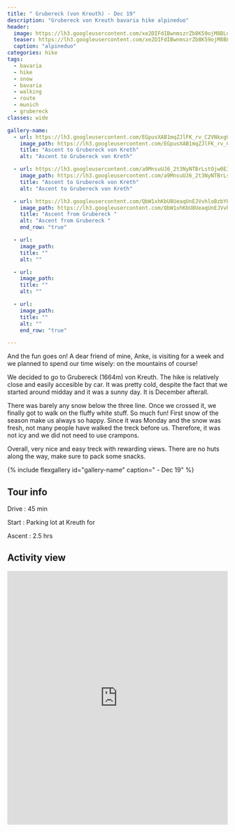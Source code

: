 ```yaml
---
title: " Grubereck (von Kreuth) - Dec 19"
description: "Grubereck von Kreuth bavaria hike alpineduo"
header:
  image: https://lh3.googleusercontent.com/xe2DIFdIBwnmszrZb8K59ojM8BLecj3DcPgz7MS5K1zqt8jBQcBRT870zQAvTap6XardvaD6lMdNJb-Mg0i6JWOu8P6tJ0A_40B5hkePfdSqp4LbYc1LiQNxn5ix8w36Iyn6ki_AbBJO6eZmDllcU34TD5rHKY-762zVg_EK9sVp6-0I0YCzQnick-efWhgOKkPgV-iczH33N-6FdrKH87OL8jThhYgaf3yvbG7OuUA-6AupnknZDCR4XwZnAr5bj053rUqq-g_rDFrYZ_4ZX_YgxcunlBTavCjVOw5vnOzyCUDRMtFiw6agfSG2213HxChMbHQpxBDctHZZnmyDq-3mh6P4e--3ebFlRV1EPhstYwz2_i9HBxcQdG3K23Xn7SR4qSOgXKRaiztyBg-IsBKxTHnZpokl2R5q1S_SmsuxxNlt5bb7UdWMs-IcCZn71h_N7KczUCqtajGEO5_j2OSKgej5V-At0G3D-CMjO_JUs8_WLwcYSLnFBNC_dgDA36KB_YHihrby2DKLzSZOgbGTHZpOjzbSQdViiXOi4lSOr0bh43o5ifgM-ZxfeviAnIMJwL9o83snqwUGWiGuqoAMd-uxfO4BQWyFriyDC63zVlWBVc5uaiXgtKKF-iZymTN0-Yl5VUFzyB-PRjDOtNXg7MXY-BNxI4nBxn5ybFCMXsx4uehJl5FL3rHtJl66uo6qlG3xpgbDCOu1PPPE96YTEkY1Qvg-LLy0oTaFreHDRLI=w952-h714-no
  teaser: https://lh3.googleusercontent.com/xe2DIFdIBwnmszrZb8K59ojM8BLecj3DcPgz7MS5K1zqt8jBQcBRT870zQAvTap6XardvaD6lMdNJb-Mg0i6JWOu8P6tJ0A_40B5hkePfdSqp4LbYc1LiQNxn5ix8w36Iyn6ki_AbBJO6eZmDllcU34TD5rHKY-762zVg_EK9sVp6-0I0YCzQnick-efWhgOKkPgV-iczH33N-6FdrKH87OL8jThhYgaf3yvbG7OuUA-6AupnknZDCR4XwZnAr5bj053rUqq-g_rDFrYZ_4ZX_YgxcunlBTavCjVOw5vnOzyCUDRMtFiw6agfSG2213HxChMbHQpxBDctHZZnmyDq-3mh6P4e--3ebFlRV1EPhstYwz2_i9HBxcQdG3K23Xn7SR4qSOgXKRaiztyBg-IsBKxTHnZpokl2R5q1S_SmsuxxNlt5bb7UdWMs-IcCZn71h_N7KczUCqtajGEO5_j2OSKgej5V-At0G3D-CMjO_JUs8_WLwcYSLnFBNC_dgDA36KB_YHihrby2DKLzSZOgbGTHZpOjzbSQdViiXOi4lSOr0bh43o5ifgM-ZxfeviAnIMJwL9o83snqwUGWiGuqoAMd-uxfO4BQWyFriyDC63zVlWBVc5uaiXgtKKF-iZymTN0-Yl5VUFzyB-PRjDOtNXg7MXY-BNxI4nBxn5ybFCMXsx4uehJl5FL3rHtJl66uo6qlG3xpgbDCOu1PPPE96YTEkY1Qvg-LLy0oTaFreHDRLI=w800-h300-no
  caption: "alpineduo"
categories: hike
tags: 
  - bavaria
  - hike 
  - snow 
  - bavaria 
  - walking 
  - route
  - munich 
  - grubereck 
classes: wide

gallery-name:
  - url: https://lh3.googleusercontent.com/EGpusXAB1mqZJlFK_rv_C2VNkxg080Oyfl-9yUo-mxAYSlIROiR-yc1PXQ9RuzpPh6h703qVOnn9hKrBZa0-6cIcltrXcKkTA7_1CSwOjez9uWP9Wz6h3FTh-36EOEwnFhtVeREuRyShlFsV-u7CzoN-IZ_FkcKGvESiZf_dJuQUflURDS815XCSDGwwgS9C06q4EDac7qtHV20ABx_VcjQKk4TqW8CxWjYFl9CzhCADuJ9Ovb3cGC0kdEWY6_gcY1_DaCsBJzXq0OQfWoXZtTBxiDiQd8RhanDSU7RsWhUZOBdiz5JzR09DgAmMT_UYrlZgazEBY5i1LSMa927x3BpaaV54qf0rebQy7kLGwP0fr2pd0MhtysWyjVjiEmVUYX6MaQoPcof-C2ppMCuXji1BwKNDSmzvz3QDzeb6eRZCswzjPX258XJIZ1zjjXS2dOmHq3RcsGcXeNyvBukws5x4XiT3U10N7a7kITJOzgl1_WE1FgDl3lMzBbj8c0DjL-Za74jPe_xyOjfQ7XvvIKEK_UbVVSe-6J0l5GH3dGZEnqsztmyr8qbTYmiciCFvqfN40zPeaOVy7iZWmq1QrzMiNed3r5ZWxNfZXJJP25C2goC69bdCGWOPF5oHketpjx5V7SclQNHkG44aBcihra9HIcVzIRGG9iTXjCbNLmXVok6zczCJQDno_AH69C03j9qneeGtmbQH5mWKmuF-M7IK10RR1eWCUAjQbl_Qjw4oAms=w726-h967-no
    image_path: https://lh3.googleusercontent.com/EGpusXAB1mqZJlFK_rv_C2VNkxg080Oyfl-9yUo-mxAYSlIROiR-yc1PXQ9RuzpPh6h703qVOnn9hKrBZa0-6cIcltrXcKkTA7_1CSwOjez9uWP9Wz6h3FTh-36EOEwnFhtVeREuRyShlFsV-u7CzoN-IZ_FkcKGvESiZf_dJuQUflURDS815XCSDGwwgS9C06q4EDac7qtHV20ABx_VcjQKk4TqW8CxWjYFl9CzhCADuJ9Ovb3cGC0kdEWY6_gcY1_DaCsBJzXq0OQfWoXZtTBxiDiQd8RhanDSU7RsWhUZOBdiz5JzR09DgAmMT_UYrlZgazEBY5i1LSMa927x3BpaaV54qf0rebQy7kLGwP0fr2pd0MhtysWyjVjiEmVUYX6MaQoPcof-C2ppMCuXji1BwKNDSmzvz3QDzeb6eRZCswzjPX258XJIZ1zjjXS2dOmHq3RcsGcXeNyvBukws5x4XiT3U10N7a7kITJOzgl1_WE1FgDl3lMzBbj8c0DjL-Za74jPe_xyOjfQ7XvvIKEK_UbVVSe-6J0l5GH3dGZEnqsztmyr8qbTYmiciCFvqfN40zPeaOVy7iZWmq1QrzMiNed3r5ZWxNfZXJJP25C2goC69bdCGWOPF5oHketpjx5V7SclQNHkG44aBcihra9HIcVzIRGG9iTXjCbNLmXVok6zczCJQDno_AH69C03j9qneeGtmbQH5mWKmuF-M7IK10RR1eWCUAjQbl_Qjw4oAms=w300-h400-no
    title: "Ascent to Grubereck von Kreth"
    alt: "Ascent to Grubereck von Kreth"

  - url: https://lh3.googleusercontent.com/a9MnsuUJ6_2t3NyNTBrLstOjw0E3_-VwKH3cXmWrt7yCn7Mte3WTootRV5vQnXPCJGoLWS9RaSpcatqcGES_RXD-pZyEdDK1OuWY1E1UzDV2YfuC026jU8d7pbP-m7HXtoXu3GY87tIfKBQq0dgBKeAnnzMPZq9jBe1knxToDI44ksqx0rn1QeWeIfpSiVpNfqhiImx3GeBAh8ongMWaUWARYPFnimao9E52q8wq7TpvYZrGAvILxTC618_9FiZH6V58a1HI_8JML46SZyavdBIRrQ4JPHHiKlJfoLKWUWUc5ayCtZH-by2spEnorvrhP9la-odz7F5C3fE1IKGI3a96vqu63unyS3-6ugbY4Q4PKBZYPteyjnGpQI-IeGBcdsBQKHvuQuaK-Klub_NSy-QkYj7IUqubqi7CqqWu0avQP3XeioNAAyqmdBMCaRzejJhrAzOeD1g_prpoWATsamQqN_F14_Wti2iiZ6dgVue_tHa4mx07N06wYNDqswohg8nX59QUYwvNBFNTbm8BJAE8nrCAAXBpH_cI2dF5iq-l4nn5N-RzuxpGppt2ZV4qfn6QJMGN5ofTnOX5gtEnZV7hBulq6c7k7b5Cj5VWgi_2rGNlqT2nKik_ROUentt3-LDYYpMc46S1xHSGN9yLfyvyvQK6iwEce10FTvS_kjjDYVbY6csqbu4R1GK9zBLLi2vGo-9rKqsMn8b02dLFggr4stnrR1vu63y24KW_91pDbko=w952-h714-no
    image_path: https://lh3.googleusercontent.com/a9MnsuUJ6_2t3NyNTBrLstOjw0E3_-VwKH3cXmWrt7yCn7Mte3WTootRV5vQnXPCJGoLWS9RaSpcatqcGES_RXD-pZyEdDK1OuWY1E1UzDV2YfuC026jU8d7pbP-m7HXtoXu3GY87tIfKBQq0dgBKeAnnzMPZq9jBe1knxToDI44ksqx0rn1QeWeIfpSiVpNfqhiImx3GeBAh8ongMWaUWARYPFnimao9E52q8wq7TpvYZrGAvILxTC618_9FiZH6V58a1HI_8JML46SZyavdBIRrQ4JPHHiKlJfoLKWUWUc5ayCtZH-by2spEnorvrhP9la-odz7F5C3fE1IKGI3a96vqu63unyS3-6ugbY4Q4PKBZYPteyjnGpQI-IeGBcdsBQKHvuQuaK-Klub_NSy-QkYj7IUqubqi7CqqWu0avQP3XeioNAAyqmdBMCaRzejJhrAzOeD1g_prpoWATsamQqN_F14_Wti2iiZ6dgVue_tHa4mx07N06wYNDqswohg8nX59QUYwvNBFNTbm8BJAE8nrCAAXBpH_cI2dF5iq-l4nn5N-RzuxpGppt2ZV4qfn6QJMGN5ofTnOX5gtEnZV7hBulq6c7k7b5Cj5VWgi_2rGNlqT2nKik_ROUentt3-LDYYpMc46S1xHSGN9yLfyvyvQK6iwEce10FTvS_kjjDYVbY6csqbu4R1GK9zBLLi2vGo-9rKqsMn8b02dLFggr4stnrR1vu63y24KW_91pDbko=w400-h300-no
    title: "Ascent to Grubereck von Kreth"
    alt: "Ascent to Grubereck von Kreth"

  - url: https://lh3.googleusercontent.com/QbW1xhKbU8UeaqUnEJVvhloBzbYLwQBlxe40whTNwbw8dKhQnOQUZjEa-0U33KVcYFkbAguV35akqR-yNd1Aymk_dQVPSNjBkvjv0g9DMj3lw1cRw4g3fdsBi3CiHp4SYKzPx6r0ojNLhWBtZdE6suhpgU_oS3uFMjLIDn6YV9pPkwLIRJRd08cvT-sIhQ7QqBULGMxpU1H7dajytpmRBKw4O2wd_dtB3lq3NWIvSKXeQhE-9R_VqVgMnETwei1i_rcWQUg4Z6Xz4AXWMEIadIlkAPLVgNkjPdnZHvzqL3NBs0YEjmAJmnmfZqGvWa6pL_vnn4e7n286caX9MtPc7Phx0ptSqUJPF2JSJKixQ7BDb_quKS2ycYKfb2dLf6voxpSh9eroNcElzu-3le2PpxJE_KWDqBI5zp2qvDnMdXDBPtp_a3OkDXGuEqpxrFGDPtK1Y2wPXTG5G8bZX8D5FaiYhh8AdzSBrieQUO29F_UQbk97JYCAi1cz19wRx1Db8PF4yVhZy-7lccBrStuXN3CFY96Er4Fz1uX5hxEGDRmvhDH61Nlsf9vTO6Xv845aedqoqiXpdAvKA2Bpipw8WWBHzptp2dKx-_L3NMWb5ChgrEbuZOSKab2PZbh_7TfjZz9XS2j9-PwlLIOM6GipUnK3-JwB_FZWxg1OSYm3nmUaqng5k0FhdiZjtdTWOUE44J7tq0E2A9RV-YnYlvpe1I0v3I0hw_ihDFoERSVkpl2YDp0=w952-h714-no
    image_path: https://lh3.googleusercontent.com/QbW1xhKbU8UeaqUnEJVvhloBzbYLwQBlxe40whTNwbw8dKhQnOQUZjEa-0U33KVcYFkbAguV35akqR-yNd1Aymk_dQVPSNjBkvjv0g9DMj3lw1cRw4g3fdsBi3CiHp4SYKzPx6r0ojNLhWBtZdE6suhpgU_oS3uFMjLIDn6YV9pPkwLIRJRd08cvT-sIhQ7QqBULGMxpU1H7dajytpmRBKw4O2wd_dtB3lq3NWIvSKXeQhE-9R_VqVgMnETwei1i_rcWQUg4Z6Xz4AXWMEIadIlkAPLVgNkjPdnZHvzqL3NBs0YEjmAJmnmfZqGvWa6pL_vnn4e7n286caX9MtPc7Phx0ptSqUJPF2JSJKixQ7BDb_quKS2ycYKfb2dLf6voxpSh9eroNcElzu-3le2PpxJE_KWDqBI5zp2qvDnMdXDBPtp_a3OkDXGuEqpxrFGDPtK1Y2wPXTG5G8bZX8D5FaiYhh8AdzSBrieQUO29F_UQbk97JYCAi1cz19wRx1Db8PF4yVhZy-7lccBrStuXN3CFY96Er4Fz1uX5hxEGDRmvhDH61Nlsf9vTO6Xv845aedqoqiXpdAvKA2Bpipw8WWBHzptp2dKx-_L3NMWb5ChgrEbuZOSKab2PZbh_7TfjZz9XS2j9-PwlLIOM6GipUnK3-JwB_FZWxg1OSYm3nmUaqng5k0FhdiZjtdTWOUE44J7tq0E2A9RV-YnYlvpe1I0v3I0hw_ihDFoERSVkpl2YDp0=w400-h300-no
    title: "Ascent from Grubereck "
    alt: "Ascent from Grubereck "
    end_row: "true"

  - url: 
    image_path: 
    title: ""
    alt: ""

  - url: 
    image_path: 
    title: ""
    alt: ""

  - url: 
    image_path: 
    title: ""
    alt: ""
    end_row: "true"

---
```


And the fun goes on! A dear friend of mine, Anke, is visiting for a week and we planned to spend our time wisely: on the mountains of course!

We decided to go to Grubereck (1664m) von Kreuth. The hike is relatively close and easily accesible by car. It was pretty cold, despite the fact that we started around midday and it was a sunny day. It is December afterall. 

There was barely any snow below the three line. Once we crossed it, we finally got to walk on the fluffy white stuff. So much fun! First snow of the season make us always so happy. Since it was Monday and the snow was fresh, not many people have walked the treck before us. Therefore, it was not icy and we did not need to use crampons. 

Overall, very nice and easy treck with rewarding views. There are no huts along the way, make sure to pack some snacks. 
 
{% include flexgallery id="gallery-name" caption=" - Dec 19" %}

## Tour info

Drive
: 45 min

Start
: Parking lot at Kreuth for 

Ascent
: 2.5 hrs

## Activity view

<iframe src="https://www.komoot.com/tour/105310204/embed?profile=1" width="100%" height="580" frameborder="0" scrolling="no"></iframe>
